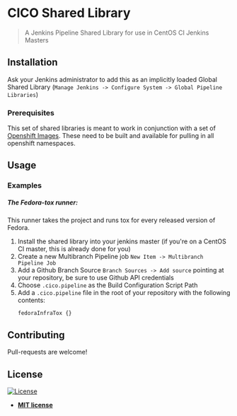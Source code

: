 # CICO Shared Library
> A Jenkins Pipeline Shared Library for use in CentOS CI Jenkins Masters

## Installation
Ask your Jenkins administrator to add this as an implicitly loaded Global
Shared Library (`Manage Jenkins -> Configure System -> Global Pipeline
Libraries`)

### Prerequisites
This set of shared libraries is meant to work in conjunction with a set of
[Openshift Images](https://github.com/centosci/images). These need to be built and available for
pulling in all openshift namespaces.

## Usage

### Examples
##### The Fedora-tox runner:
This runner takes the project and runs tox for every released version of Fedora. 

1. Install the shared library into your jenkins master (if you're on a CentOS
CI master, this is already done for you)
2. Create a new Multibranch Pipeline job `New Item -> Multibranch Pipeline
Job`
3. Add a Github Branch Source `Branch Sources -> Add source` pointing at your
repository, be sure to use Github API credentials
4. Choose `.cico.pipeline` as the Build Configuration Script Path
5. Add a `.cico.pipeline` file in the root of your repository with the following contents:
   ```
   fedoraInfraTox {}
   ``` 

## Contributing
Pull-requests are welcome!

## License

[![License](http://img.shields.io/:license-mit-blue.svg?style=flat-square)](http://badges.mit-license.org)

- **[MIT license](http://opensource.org/licenses/mit-license.php)**
